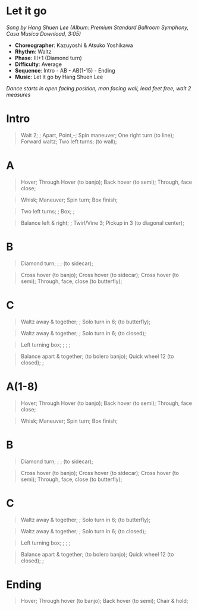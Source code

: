 # Let it go
*Song by Hang Shuen Lee (Album: Premium Standard Ballroom Symphony, Casa Musica Download, 3:05)*

* **Choreographer**: Kazuyoshi & Atsuko Yoshikawa
* **Rhythm**: Waltz
* **Phase**: III+1 (Diamond turn)
* **Difficulty**: Average
* **Sequence**: Intro - AB - AB(1-15) - Ending
* **Music**: Let it go by Hang Shuen Lee

*Dance starts in open facing position, man facing wall, lead feet free, wait 2 measures*

# Intro

> Wait 2; ; Apart, Point,-; Spin maneuver; One right turn (to line);
> Forward waltz; Two left turns; (to wall);

# A

> Hover; Through Hover (to banjo); Back hover (to semi); Through, face close;

> Whisk; Maneuver; Spin turn; Box finish;

> Two left turns; ; Box; ;

> Balance left & right; ; Twirl/Vine 3; Pickup in 3 (to diagonal center);

# B

> Diamond turn; ; ; (to sidecar);

> Cross hover (to banjo); Cross hover (to sidecar); Cross hover (to semi); Through, face, close (to butterfly);

# C


> Waltz away & together; ; Solo turn in 6; (to butterfly);

> Waltz away & together; ; Solo turn in 6; (to closed);

> Left turning box; ; ; ;

> Balance apart & together; (to bolero banjo); Quick wheel 12 (to closed); ;

# A(1-8)

> Hover; Through Hover (to banjo); Back hover (to semi); Through, face close;

> Whisk; Maneuver; Spin turn; Box finish;


# B

> Diamond turn; ; ; (to sidecar);

> Cross hover (to banjo); Cross hover (to sidecar); Cross hover (to semi); Through, face, close (to butterfly);

# C

> Waltz away & together; ; Solo turn in 6; (to butterfly);

> Waltz away & together; ; Solo turn in 6; (to closed);

> Left turning box; ; ; ;

> Balance apart & together; (to bolero banjo); Quick wheel 12 (to closed); ;

# Ending

> Hover; Through hover (to banjo); Back hover (to semi); Chair & hold;

<meta name="x:audio-file" content="h/Hang Shuen Lee/Hang Shuen Lee - Let It Go (from 'Frozen') (SW 29).mp3">